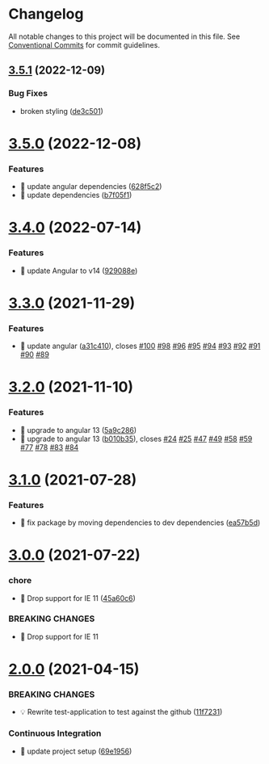# Changelog

All notable changes to this project will be documented in this file. See
[Conventional Commits](https://conventionalcommits.org) for commit guidelines.

## [3.5.1](https://github.com/ng-apimock/test-application/compare/v3.5.0...v3.5.1) (2022-12-09)


### Bug Fixes

* broken styling ([de3c501](https://github.com/ng-apimock/test-application/commit/de3c501cff64f5ef8c93d8c182b841fc7b8dcc8d))

# [3.5.0](https://github.com/ng-apimock/test-application/compare/v3.4.0...v3.5.0) (2022-12-08)


### Features

* 🎸 update angular dependencies ([628f5c2](https://github.com/ng-apimock/test-application/commit/628f5c2a50d661b0305907205687b50a26a98438))
* 🎸 update dependencies ([b7f05f1](https://github.com/ng-apimock/test-application/commit/b7f05f133658212036cea4b5f7d50d9ace05223c))

# [3.4.0](https://github.com/ng-apimock/test-application/compare/v3.3.0...v3.4.0) (2022-07-14)


### Features

* 🎸 update Angular to v14 ([929088e](https://github.com/ng-apimock/test-application/commit/929088e11ea81e9481de30bed0250fada84940b3))

# [3.3.0](https://github.com/ng-apimock/test-application/compare/v3.2.0...v3.3.0) (2021-11-29)


### Features

* 🎸 update angular ([a31c410](https://github.com/ng-apimock/test-application/commit/a31c41061da9da1049360776177e32e3c12de176)), closes [#100](https://github.com/ng-apimock/test-application/issues/100) [#98](https://github.com/ng-apimock/test-application/issues/98) [#96](https://github.com/ng-apimock/test-application/issues/96) [#95](https://github.com/ng-apimock/test-application/issues/95) [#94](https://github.com/ng-apimock/test-application/issues/94) [#93](https://github.com/ng-apimock/test-application/issues/93) [#92](https://github.com/ng-apimock/test-application/issues/92) [#91](https://github.com/ng-apimock/test-application/issues/91) [#90](https://github.com/ng-apimock/test-application/issues/90) [#89](https://github.com/ng-apimock/test-application/issues/89)

# [3.2.0](https://github.com/ng-apimock/test-application/compare/v3.1.0...v3.2.0) (2021-11-10)


### Features

* 🎸 upgrade to angular 13 ([5a9c286](https://github.com/ng-apimock/test-application/commit/5a9c28661c6baefd1773106a9dd816b58a9855c2))
* 🎸 upgrade to angular 13 ([b010b35](https://github.com/ng-apimock/test-application/commit/b010b35dde114f646ade54c0ad7b4c72f3c43404)), closes [#24](https://github.com/ng-apimock/test-application/issues/24) [#25](https://github.com/ng-apimock/test-application/issues/25) [#47](https://github.com/ng-apimock/test-application/issues/47) [#49](https://github.com/ng-apimock/test-application/issues/49) [#58](https://github.com/ng-apimock/test-application/issues/58) [#59](https://github.com/ng-apimock/test-application/issues/59) [#77](https://github.com/ng-apimock/test-application/issues/77) [#78](https://github.com/ng-apimock/test-application/issues/78) [#83](https://github.com/ng-apimock/test-application/issues/83) [#84](https://github.com/ng-apimock/test-application/issues/84)

# [3.1.0](https://github.com/ng-apimock/test-application/compare/v3.0.0...v3.1.0) (2021-07-28)


### Features

* 🎸 fix package by moving dependencies to dev dependencies ([ea57b5d](https://github.com/ng-apimock/test-application/commit/ea57b5d8b0521b3b8c559bc559bd3da5b2cd2c14))

# [3.0.0](https://github.com/ng-apimock/test-application/compare/v2.0.0...v3.0.0) (2021-07-22)


### chore

* 🤖 Drop support for IE 11 ([45a60c6](https://github.com/ng-apimock/test-application/commit/45a60c6c7dc76decda8c7b0c4ffb1ebb664407c0))


### BREAKING CHANGES

* 🧨 Drop support for IE 11

# [2.0.0](https://github.com/ng-apimock/test-application/compare/v1.0.17...v2.0.0) (2021-04-15)


### BREAKING CHANGES

* 💡 Rewrite test-application to test against the github ([11f7231](https://github.com/ng-apimock/test-application/commit/11f7231acdf0379447d17739b869786d25c9507f))


### Continuous Integration

* 💄 update project setup ([69e1956](https://github.com/ng-apimock/test-application/commit/69e1956c4ac052453315c2c025bf7e18675c408f))
